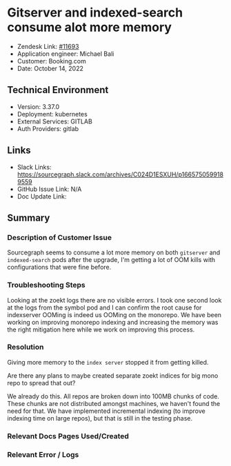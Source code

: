 
# Gitserver and indexed-search consume alot more memory <!-- Ticket Title  Hint: include keywords to make it searchable -->

- Zendesk Link: [#11693](https://sourcegraph.zendesk.com/agent/tickets/11693)
- Application engineer: Michael Bali
- Customer: Booking.com <!-- Redact if this contains personally identifying information -->
- Date: October 14, 2022

<!-- Data populated from integration, speak to Ben Gordon or Michael Bali if not working -->
<!-- During Internal team trial, fill missing data manually (we are waiting for all data to sync) -->

## Technical Environment
- Version: 3.37.0​
- Deployment: kubernetes
- External Services: GITLAB
- Auth Providers: gitlab


## Links
<!-- Data for application engineer manual entry -->
- Slack Links: https://sourcegraph.slack.com/archives/C024D1ESXUH/p1665750599189559
- GitHub Issue Link: N/A
- Doc Update Link:

## Summary
### Description of Customer Issue
Sourcegraph seems to consume a lot more memory on both `gitserver` and `indexed-search` pods after the upgrade, I'm getting a lot of OOM kills with configurations that were fine before.

### Troubleshooting Steps
Looking at the zoekt logs there are no visible errors. I took one second look at the logs from the symbol pod and I can confirm the root cause for indexserver OOMing is indeed us OOMing on the monorepo. We have been working on improving monorepo indexing and increasing the memory was the right mitigation here while we work on improving this process.

### Resolution
Giving more memory to the `index server` stopped it from getting killed.

Are there any plans to maybe created separate zoekt indices for big mono repo to spread that out?  

We already do this. All repos are broken down into 100MB chunks of code. These chunks are not distributed amongst machines, we haven't found the need for that. We have implemented incremental indexing (to improve indexing time on large repos), but that is still in the testing phase.

### Relevant Docs Pages Used/Created

### Relevant Error / Logs
<!-- Please redact keys, tokens, and personal identifying information -->


<!-- Once complete, upload a copy to https://github.com/sourcegraph/support-tools-internal/tree/main/resolved-tickets as a .md file -->
<!-- Name the file 11693.md -->
